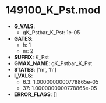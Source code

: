 # 149100_K_Pst.mod

- **G_VALS**:
  - gK_Pstbar_K_Pst: 1e-05
- **GATES**:
  - h: 1
  - m: 2
- **SUFFIX**: K_Pst
- **GMAX_NAME**: gK_Pstbar_K_Pst
- **STATES**: ['m', 'h']
- **I_VALS**:
  - 6.3: 1.0000000000778865e-05
  - 37: 1.0000000000778865e-05
- **ERROR_FLAGS**: []
